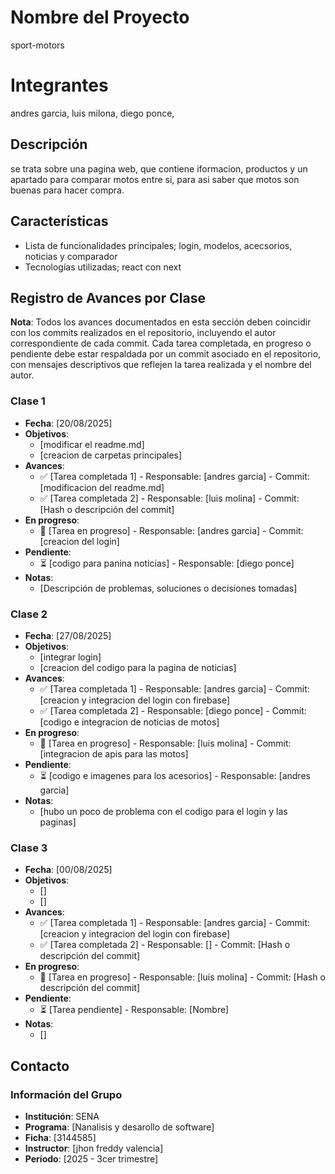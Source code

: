 # Nombre del Proyecto
sport-motors

# Integrantes
andres garcia,
luis milona,
diego ponce,

## Descripción
se trata sobre una pagina web, que contiene iformacion, productos y un apartado para comparar motos entre si, para asi saber que motos son buenas para hacer compra. 

## Características
- Lista de funcionalidades principales; login, modelos, acecsorios, noticias y comparador
- Tecnologías utilizadas; react con next

## Registro de Avances por Clase
**Nota**: Todos los avances documentados en esta sección deben coincidir con los commits realizados en el repositorio, incluyendo el autor correspondiente de cada commit. Cada tarea completada, en progreso o pendiente debe estar respaldada por un commit asociado en el repositorio, con mensajes descriptivos que reflejen la tarea realizada y el nombre del autor.

### Clase 1
- **Fecha**: [20/08/2025]
- **Objetivos**:
  - [modificar el readme.md]
  - [creacion de carpetas principales]
- **Avances**:
  - ✅ [Tarea completada 1] - Responsable: [andres garcia] - Commit: [modificacion del readme.md]
  - ✅ [Tarea completada 2] - Responsable: [luis molina] - Commit: [Hash o descripción del commit]
- **En progreso**:
  - 🔄 [Tarea en progreso] - Responsable: [andres garcia] - Commit: [creacion del login]
- **Pendiente**:
  - ⏳ [codigo para panina noticias] - Responsable: [diego ponce]
- **Notas**:
  - [Descripción de problemas, soluciones o decisiones tomadas]

### Clase 2
- **Fecha**: [27/08/2025]
- **Objetivos**:
  - [integrar login]
  - [creacion del codigo para la pagina de noticias]
- **Avances**:
  - ✅ [Tarea completada 1] - Responsable: [andres garcia] - Commit: [creacion y integracion del login con firebase]
  - ✅ [Tarea completada 2] - Responsable: [diego ponce] - Commit: [codigo e integracion de noticias de motos]
- **En progreso**:
  - 🔄 [Tarea en progreso] - Responsable: [luis molina] - Commit: [integracion de apis para las motos]
- **Pendiente**:
  - ⏳ [codigo e imagenes para los acesorios] - Responsable: [andres garcia]
- **Notas**:
  - [hubo un poco de problema con el codigo para el login y las paginas]

### Clase 3
- **Fecha**: [00/08/2025]
- **Objetivos**:
  - []
  - []
- **Avances**:
  - ✅ [Tarea completada 1] - Responsable: [andres garcia] - Commit: [creacion y integracion del login con firebase]
  - ✅ [Tarea completada 2] - Responsable: [] - Commit: [Hash o descripción del commit]
- **En progreso**:
  - 🔄 [Tarea en progreso] - Responsable: [luis molina] - Commit: [Hash o descripción del commit]
- **Pendiente**:
  - ⏳ [Tarea pendiente] - Responsable: [Nombre]
- **Notas**:
  - []

## Contacto
### Información del Grupo
- **Institución**: SENA
- **Programa**: [Nanalisis y desarollo de software]
- **Ficha**: [3144585]
- **Instructor**: [jhon freddy valencia]
- **Período**: [2025 - 3cer trimestre]
